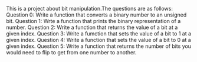 This is a project about bit manipulation.The questions are as follows:
Question 0:
Write a function that converts a binary number to an unsigned bit.
Question 1:
Wrte a function that prints the binary representation of a number.
Question 2:
Write a function that returns the value of a bit at a given index.
Question 3:
Write a fumction that sets the value of a bit to 1 at a given index.
Question 4:
Write a function that sets the value of a bit to 0 at a given index.
Question 5:
Write a function that returns the number of bits you would need to flip to get from one number to another.

